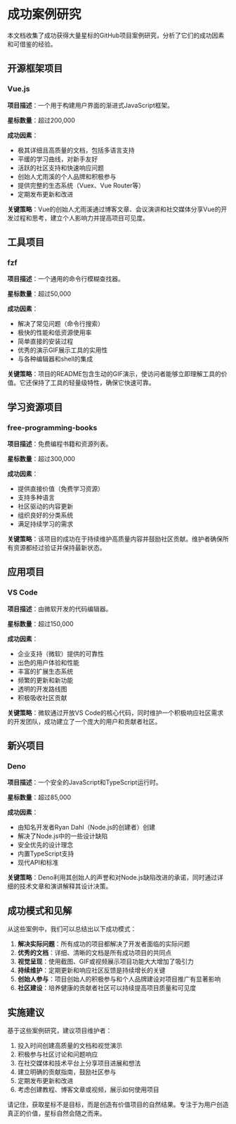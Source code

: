 # 成功案例研究

本文档收集了成功获得大量星标的GitHub项目案例研究，分析了它们的成功因素和可借鉴的经验。

## 开源框架项目

### Vue.js

**项目描述**：一个用于构建用户界面的渐进式JavaScript框架。

**星标数量**：超过200,000

**成功因素**：
- 极其详细且高质量的文档，包括多语言支持
- 平缓的学习曲线，对新手友好
- 活跃的社区支持和快速响应问题
- 创始人尤雨溪的个人品牌和积极参与
- 提供完整的生态系统（Vuex、Vue Router等）
- 定期发布更新和改进

**关键策略**：Vue的创始人尤雨溪通过博客文章、会议演讲和社交媒体分享Vue的开发过程和思考，建立个人影响力并提高项目可见度。

## 工具项目

### fzf

**项目描述**：一个通用的命令行模糊查找器。

**星标数量**：超过50,000

**成功因素**：
- 解决了常见问题（命令行搜索）
- 极快的性能和低资源使用率
- 简单直接的安装过程
- 优秀的演示GIF展示工具的实用性
- 与各种编辑器和shell的集成

**关键策略**：项目的README包含生动的GIF演示，使访问者能够立即理解工具的价值。它还保持了工具的轻量级特性，确保它快速可靠。

## 学习资源项目

### free-programming-books

**项目描述**：免费编程书籍和资源列表。

**星标数量**：超过300,000

**成功因素**：
- 提供直接价值（免费学习资源）
- 支持多种语言
- 社区驱动的内容更新
- 组织良好的分类系统
- 满足持续学习的需求

**关键策略**：该项目的成功在于持续维护高质量内容并鼓励社区贡献。维护者确保所有资源都经过验证并保持最新状态。

## 应用项目

### VS Code

**项目描述**：由微软开发的代码编辑器。

**星标数量**：超过150,000

**成功因素**：
- 企业支持（微软）提供的可靠性
- 出色的用户体验和性能
- 丰富的扩展生态系统
- 频繁的更新和新功能
- 透明的开发路线图
- 积极吸收社区贡献

**关键策略**：微软通过开放VS Code的核心代码，同时维护一个积极响应社区需求的开发团队，成功建立了一个庞大的用户和贡献者社区。

## 新兴项目

### Deno

**项目描述**：一个安全的JavaScript和TypeScript运行时。

**星标数量**：超过85,000

**成功因素**：
- 由知名开发者Ryan Dahl（Node.js的创建者）创建
- 解决了Node.js中的一些设计缺陷
- 安全优先的设计理念
- 内置TypeScript支持
- 现代API和标准

**关键策略**：Deno利用其创始人的声誉和对Node.js缺陷改进的承诺，同时通过详细的技术文章和演讲解释其设计决策。

## 成功模式和见解

从这些案例中，我们可以总结出以下成功模式：

1. **解决实际问题**：所有成功的项目都解决了开发者面临的实际问题
2. **优秀的文档**：详细、清晰的文档是所有成功项目的共同点
3. **视觉呈现**：使用截图、GIF或视频展示项目功能大大增加了吸引力
4. **持续维护**：定期更新和响应社区反馈是持续增长的关键
5. **创始人参与**：项目创始人的积极参与和个人品牌建设对项目推广有显著影响
6. **社区建设**：培养健康的贡献者社区可以持续提高项目质量和可见度

## 实施建议

基于这些案例研究，建议项目维护者：

1. 投入时间创建高质量的文档和视觉演示
2. 积极参与社区讨论和问题响应
3. 在社交媒体和技术平台上分享项目进展和想法
4. 建立明确的贡献指南，鼓励社区参与
5. 定期发布更新和改进
6. 考虑创建教程、博客文章或视频，展示如何使用项目

请记住，获取星标不是目标，而是创造有价值项目的自然结果。专注于为用户创造真正的价值，星标自然会随之而来。 